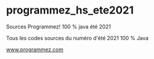 # programmez_hs_ete2021
Sources Programmez! 100 % java été 2021

Tous les codes sources du numéro d'été 2021 100 % Java

www.programmez.com
